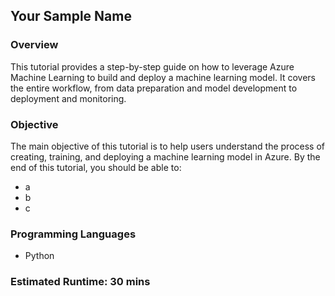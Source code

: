 ## Your Sample Name

### Overview

This tutorial provides a step-by-step guide on how to leverage Azure Machine Learning to build and deploy a machine learning model. It covers the entire workflow, from data preparation and model development to deployment and monitoring.

### Objective

The main objective of this tutorial is to help users understand the process of creating, training, and deploying a machine learning model in Azure. By the end of this tutorial, you should be able to:

 - a
 - b
 - c

### Programming Languages
 - Python
### Estimated Runtime: 30 mins
